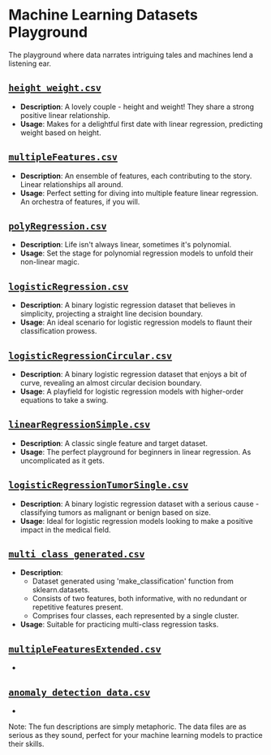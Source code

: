 # Machine Learning Datasets Playground

The playground where data narrates intriguing tales and machines lend a listening ear.

## [`height_weight.csv`](height_weight.csv)
- **Description**: A lovely couple - height and weight! They share a strong positive linear relationship.
- **Usage**: Makes for a delightful first date with linear regression, predicting weight based on height.

## [`multipleFeatures.csv`](multipleFeatures.csv)
- **Description**: An ensemble of features, each contributing to the story. Linear relationships all around.
- **Usage**: Perfect setting for diving into multiple feature linear regression. An orchestra of features, if you will.

## [`polyRegression.csv`](polyRegression.csv)
- **Description**: Life isn't always linear, sometimes it's polynomial. 
- **Usage**: Set the stage for polynomial regression models to unfold their non-linear magic.

## [`logisticRegression.csv`](logisticRegression.csv)
- **Description**: A binary logistic regression dataset that believes in simplicity, projecting a straight line decision boundary.
- **Usage**: An ideal scenario for logistic regression models to flaunt their classification prowess.

## [`logisticRegressionCircular.csv`](logisticRegressionCircular.csv)
- **Description**: A binary logistic regression dataset that enjoys a bit of curve, revealing an almost circular decision boundary.
- **Usage**: A playfield for logistic regression models with higher-order equations to take a swing.

## [`linearRegressionSimple.csv`](linearRegressionSimple.csv)
- **Description**: A classic single feature and target dataset.
- **Usage**: The perfect playground for beginners in linear regression. As uncomplicated as it gets.

## [`logisticRegressionTumorSingle.csv`](logisticRegressionTumorSingle.csv)
- **Description**: A binary logistic regression dataset with a serious cause - classifying tumors as malignant or benign based on size.
- **Usage**: Ideal for logistic regression models looking to make a positive impact in the medical field.

## [`multi_class_generated.csv`](multi_class_generated.csv)
- **Description**: 
    - Dataset generated using 'make_classification' function from sklearn.datasets.
    - Consists of two features, both informative, with no redundant or repetitive features present.
    - Comprises four classes, each represented by a single cluster.
- **Usage**: Suitable for practicing multi-class regression tasks.

## [`multipleFeaturesExtended.csv`](multipleFeaturesExtended.csv)
-

## [`anomaly_detection_data.csv`](anomaly_detection_data.csv)
-

Note: The fun descriptions are simply metaphoric. The data files are as serious as they sound, perfect for your machine learning models to practice their skills.
